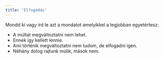 ```yaml
---
title: 'Elfogadás'
---
```

Mondd ki vagy írd le azt a mondatot amelyikkel a legjobban egyetértesz:  
- A múltat megváltoztatni nem lehet.  
- Ennek így kellett lennie.  
- Ami történik megváltoztatni nem tudom, de elfogadni igen.  
- Néhány dolog rajtunk múlik, mások nem.  